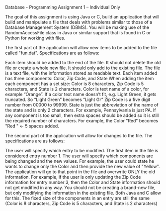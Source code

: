 Database - Programming Assignment 1 – Individual Only

 

The goal of this assignment is using Java or C, build an application that will build and manipulate a file that deals with problems similar to those of a Database Management System (DBMS).  You will be making use of the RandomAccessFile class in Java or similar support that is found in C or Python for working with files.

 

The first part of the application will allow new items to be added to the file called "fun.dat".  Specifications are as follows:

Each item should be added to the end of the file. It should not delete the old file or create a whole new file.  It should only add to the existing file.
The file is a text file, with the information stored as readable text.
Each item added has three components: Color, Zip Code, and State
When adding the item each component has a set size: Color is 8 characters, Zip Code is 5 characters, and State is 2 characters.
Color is text name of a color, for example “Orange”. If a color text name doesn’t fit, e.g. Light Green, it gets truncated. So “Light Green” becomes “Light Gr”
Zip Code is a five digit number from 00000 to 99999.
State is just the abbreviation of the name of the state and is only 2 characters.  For example, Pennsylvania is just PA.
If any component is too small, then extra spaces should be added so it is still the required number of characters.  For example, the Color "Red" becomes "Red     " <- 5 spaces added.
 

The second part of the application will allow for changes to the file.  The specifications are as follows:

The user will specify which entry to be modified.  The first item in the file is considered entry number 1.
The user will specify which components are being changed and the new values.  For example, the user could state he wants to change only the Color and then provide the new value of "Yellow".
The application will go to that point in the file and overwrite ONLY the old information.  For example, if the user is only updating the Zip Code information for entry number 3, then the Color and State information should not get modified in any way.
You should not be creating a brand-new file, but only modifying the information in the existing file.  Both Java and C allow for this.
The fixed size of the components in an entry are still the same (Color is 8 characters, Zip Code is 5 characters, and State is 2 characters)
